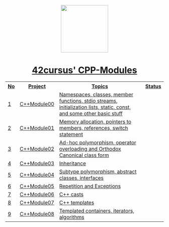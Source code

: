 <p align="center">
<a href=”https://cplusplus.com/“><img src=https://user-images.githubusercontent.com/13674060/220716690-3d92846f-34e1-4b66-880c-13ac844776e1.png width="150" height="150"/>
</p>

<h1 align="center">
	42cursus' CPP-Modules
</h1>

<table>
  <tr>
    <th>No</th>
    <th>Project</th>
    <th>Topics</th>
    <th>Status</th>
  </tr>
  <tr>
    <td>1</td>
    <td><a href="https://github.com/mmtemel/cpp/tree/main/CPP_Module_00">C++Module00</a></td>
    <td>Namespaces, classes, member functions, stdio streams, initialization lists, static, const, and some other basic stuff</td>
    <td></td>
  </tr>
  <tr>
    <td>2</td>
    <td><a href="https://github.com/mmtemel/cpp/tree/main/CPP_Module_01">C++Module01</a></td>
    <td>Memory allocation, pointers to members, references, switch statement</td>
    <td></td>
  </tr>
  <tr>
    <td>3</td>
    <td><a href="https://github.com/mmtemel/cpp/tree/main/CPP_Module_02">C++Module02</a></td>
    <td>Ad-hoc polymorphism, operator overloading and Orthodox Canonical class form</td>
    <td></td>
  </tr>
  <tr>
    <td>4</td>
    <td><a href="https://github.com/mmtemel/cpp/tree/main/CPP_Module_03">C++Module03</a></td>
    <td>Inheritance</td>
    <td></td>
  </tr>
  <tr>
    <td>5</td>
    <td><a href="https://github.com/mmtemel/cpp/tree/main/CPP_Module_04">C++Module04</a></td>
    <td>Subtype polymorphism, abstract classes, interfaces</td>
    <td></td>
  </tr>
  <tr>
    <td>6</td>
    <td><a href="https://github.com/mmtemel/cpp/tree/main/CPP_Module_05">C++Module05</a></td>
    <td>Repetition and Exceptions</td>
    <td></td>
  </tr>
  <tr>
    <td>7</td>
    <td><a href="https://github.com/mmtemel/cpp/tree/main/CPP_Module_06">C++Module06</a></td>
    <td>C++ casts</td>
    <td></td>
  </tr>
  <tr>
    <td>8</td>
    <td><a href="https://github.com/mmtemel/cpp/tree/main/CPP_Module_07">C++Module07</a></td>
    <td>C++ templates</td>
    <td></td>
  </tr>
  <tr>
    <td>9</td>
    <td><a href="https://github.com/mmtemel/cpp/tree/main/CPP_Module_08">C++Module08</a></td>
    <td>Templated containers, iterators, algorithms</td>
    <td></td>
  </tr>
</table>
